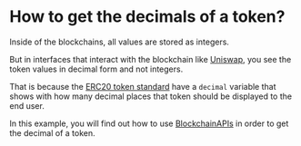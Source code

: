 # How to get the decimals of a token?

Inside of the blockchains, all values are stored as integers.

But in interfaces that interact with the blockchain like [Uniswap](https://app.uniswap.org/#/swap),
you see the token values in decimal form and not integers.

That is because the [ERC20 token standard](https://ethereum.org/en/developers/docs/standards/tokens/erc-20/) have
a `decimal` variable that shows with how many decimal places that token should be displayed to the end user.

In this example, you will find out how to use [BlockchainAPIs](https://www.blockchainapis.io) in order to get
the decimal of a token.
